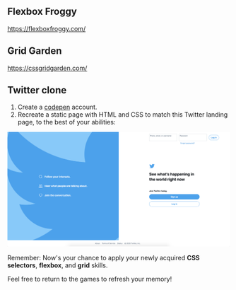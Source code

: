 ## Flexbox Froggy

https://flexboxfroggy.com/

## Grid Garden

https://cssgridgarden.com/

## Twitter clone

1. Create a [codepen](https://codepen.io/) account.
2. Recreate a static page with HTML and CSS to match this Twitter landing page, to the best of your abilities:

![twitter clone](_media/twitter-clone.png)

Remember: Now's your chance to apply your newly acquired **CSS selectors**, **flexbox**, and **grid** skills.

Feel free to return to the games to refresh your memory!
